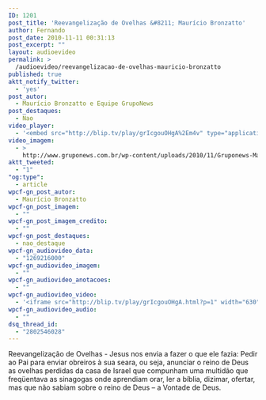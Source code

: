 ```yaml
---
ID: 1201
post_title: 'Reevangelização de Ovelhas &#8211; Maurício Bronzatto'
author: Fernando
post_date: 2010-11-11 00:31:13
post_excerpt: ""
layout: audioevideo
permalink: >
  /audioevideo/reevangelizacao-de-ovelhas-mauricio-bronzatto
published: true
aktt_notify_twitter:
  - 'yes'
post_autor:
  - Maurício Bronzatto e Equipe GrupoNews
post_destaques:
  - Nao
video_player:
  - '<embed src="http://blip.tv/play/grIcgouOHgA%2Em4v" type="application/x-shockwave-flash" width="630" height="384" allowscriptaccess="always" allowfullscreen="true"></embed>'
video_imagem:
  - >
    http://www.gruponews.com.br/wp-content/uploads/2010/11/Gruponews-MauricioBronzatto_0811566-868.jpg
aktt_tweeted:
  - "1"
"og:type":
  - article
wpcf-gn_post_autor:
  - Maurício Bronzatto
wpcf-gn_post_imagem:
  - ""
wpcf-gn_post_imagem_credito:
  - ""
wpcf-gn_post_destaques:
  - nao_destaque
wpcf-gn_audiovideo_data:
  - "1269216000"
wpcf-gn_audiovideo_imagem:
  - ""
wpcf-gn_audiovideo_anotacoes:
  - ""
wpcf-gn_audiovideo_video:
  - '<iframe src="http://blip.tv/play/grIcgouOHgA.html?p=1" width="630" height="384" frameborder="0" allowfullscreen></iframe><embed type="application/x-shockwave-flash" src="http://a.blip.tv/api.swf#grIcgouOHgA" style="display:none"></embed>'
wpcf-gn_audiovideo_audio:
  - ""
dsq_thread_id:
  - "2802546028"
---
```

Reevangelização de Ovelhas - Jesus nos envia a fazer o que ele fazia: Pedir ao Pai para enviar obreiros à sua seara, ou seja, anunciar o reino de Deus as ovelhas perdidas da casa de Israel que compunham uma multidão que freqüentava as sinagogas onde aprendiam orar, ler a bíblia, dizimar, ofertar, mas que não sabiam sobre o reino de Deus – a Vontade de Deus.
